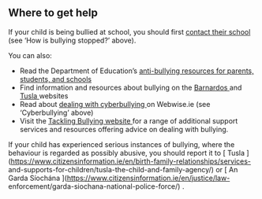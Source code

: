 ##  Where to get help

If your child is being bullied at school, you should first [ contact their
school ](https://www.gov.ie/en/service/find-a-school/) (see ‘How is bullying
stopped?’ above).

You can also:

  * Read the Department of Education’s [ anti-bullying resources for parents, students, and schools ](https://www.gov.ie/en/policy-information/bullying-information-for-parents-and-students/#resources-for-parents-students-and-schools)
  * Find information and resources about bullying on the [ Barnardos ](https://www.barnardos.ie/resources/young-people/bullying/) and [ Tusla ](https://www.tusla.ie/parenting-24-seven/12-years/name-it-and-tame-it/bullying/) websites 
  * Read about [ dealing with cyberbullying ](https://www.webwise.ie/parents/cyberbullying-advice/) on Webwise.ie (see ‘Cyberbullying’ above) 
  * Visit the [ Tackling Bullying website ](https://tacklebullying.ie/additional-support/) for a range of additional support services and resources offering advice on dealing with bullying. 

If your child has experienced serious instances of bullying, where the
behaviour is regarded as possibly abusive, you should report it to [ Tusla
](https://www.citizensinformation.ie/en/birth-family-relationships/services-
and-supports-for-children/tusla-the-child-and-family-agency/) or [ An Garda
Síochána ](https://www.citizensinformation.ie/en/justice/law-
enforcement/garda-siochana-national-police-force/) .
